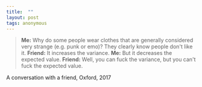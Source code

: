 ```yaml
---
title:  ""
layout: post
tags: anonymous
---
```


> **Me:** Why do some people wear clothes that are generally considered very strange (e.g. punk or emo)? They clearly know people don't like it.
> **Friend:** It increases the  variance.
> **Me:** But it decreases the expected value.
> **Friend:** Well, you can fuck the variance, but you can't fuck the expected value.

A conversation with a friend, Oxford, 2017  